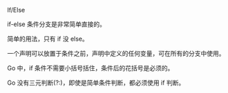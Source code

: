 
If/Else


if-else 条件分支是非常简单直接的。


简单的用法，只有 if 没 else。


一个声明可以放置于条件之前，声明中定义的任何变量，可在所有的分支中使用。

Go 中，if 条件不需要小括号括住，条件后的花括号是必须的。

Go 没有三元判断(?:)，即使是简单条件判断，都必须使用 if 判断。
